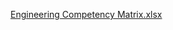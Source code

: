 
[Engineering Competency Matrix.xlsx](/.attachments/Engineering%20Competency%20Matrix-466f4338-b889-48de-b2d5-7721e95df7de.xlsx)